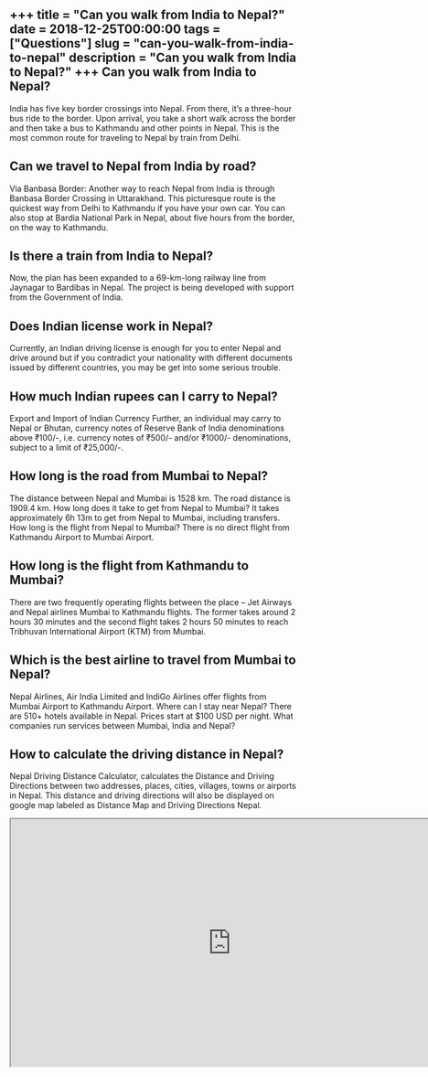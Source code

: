 +++
title = "Can you walk from India to Nepal?"
date = 2018-12-25T00:00:00
tags = ["Questions"]
slug = "can-you-walk-from-india-to-nepal"
description = "Can you walk from India to Nepal?"
+++
Can you walk from India to Nepal?
---------------------------------

India has five key border crossings into Nepal. From there, it’s a three-hour bus ride to the border. Upon arrival, you take a short walk across the border and then take a bus to Kathmandu and other points in Nepal. This is the most common route for traveling to Nepal by train from Delhi.

Can we travel to Nepal from India by road?
------------------------------------------

Via Banbasa Border: Another way to reach Nepal from India is through Banbasa Border Crossing in Uttarakhand. This picturesque route is the quickest way from Delhi to Kathmandu if you have your own car. You can also stop at Bardia National Park in Nepal, about five hours from the border, on the way to Kathmandu.

Is there a train from India to Nepal?
-------------------------------------

Now, the plan has been expanded to a 69-km-long railway line from Jaynagar to Bardibas in Nepal. The project is being developed with support from the Government of India.

Does Indian license work in Nepal?
----------------------------------

Currently, an Indian driving license is enough for you to enter Nepal and drive around but if you contradict your nationality with different documents issued by different countries, you may be get into some serious trouble.

How much Indian rupees can I carry to Nepal?
--------------------------------------------

Export and Import of Indian Currency Further, an individual may carry to Nepal or Bhutan, currency notes of Reserve Bank of India denominations above ₹100/-, i.e. currency notes of ₹500/- and/or ₹1000/- denominations, subject to a limit of ₹25,000/-.

How long is the road from Mumbai to Nepal?
------------------------------------------

The distance between Nepal and Mumbai is 1528 km. The road distance is 1909.4 km. How long does it take to get from Nepal to Mumbai? It takes approximately 6h 13m to get from Nepal to Mumbai, including transfers. How long is the flight from Nepal to Mumbai? There is no direct flight from Kathmandu Airport to Mumbai Airport.

How long is the flight from Kathmandu to Mumbai?
------------------------------------------------

There are two frequently operating flights between the place – Jet Airways and Nepal airlines Mumbai to Kathmandu flights. The former takes around 2 hours 30 minutes and the second flight takes 2 hours 50 minutes to reach Tribhuvan International Airport (KTM) from Mumbai.

Which is the best airline to travel from Mumbai to Nepal?
---------------------------------------------------------

Nepal Airlines, Air India Limited and IndiGo Airlines offer flights from Mumbai Airport to Kathmandu Airport. Where can I stay near Nepal? There are 510+ hotels available in Nepal. Prices start at $100 USD per night. What companies run services between Mumbai, India and Nepal?

How to calculate the driving distance in Nepal?
-----------------------------------------------

Nepal Driving Distance Calculator, calculates the Distance and Driving Directions between two addresses, places, cities, villages, towns or airports in Nepal. This distance and driving directions will also be displayed on google map labeled as Distance Map and Driving Directions Nepal.

<iframe allow="accelerometer; autoplay; clipboard-write; encrypted-media; gyroscope; picture-in-picture" allowfullscreen="" class="__youtube_prefs__  epyt-is-override  no-lazyload" data-no-lazy="1" data-origheight="433" data-origwidth="770" data-skipgform_ajax_framebjll="" height="433" id="_ytid_55148" loading="lazy" src="https://www.youtube.com/embed/G-AGjSj-3uE?enablejsapi=1&autoplay=0&cc_load_policy=0&cc_lang_pref=&iv_load_policy=1&loop=0&modestbranding=0&rel=1&fs=1&playsinline=0&autohide=2&theme=dark&color=red&controls=1&" title="YouTube player" width="770"></iframe>